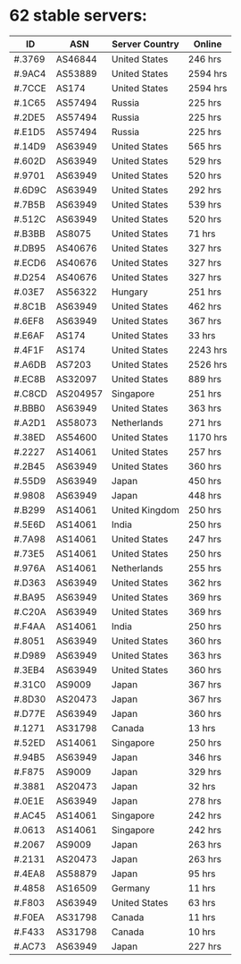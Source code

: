 # 62 stable servers:

| ID | ASN | Server Country | Online |
| ------ | ------ | ------ | ------ |
| #.3769 | AS46844 | United States | 246 hrs |
| #.9AC4 | AS53889 | United States | 2594 hrs |
| #.7CCE | AS174 | United States | 2594 hrs |
| #.1C65 | AS57494 | Russia | 225 hrs |
| #.2DE5 | AS57494 | Russia | 225 hrs |
| #.E1D5 | AS57494 | Russia | 225 hrs |
| #.14D9 | AS63949 | United States | 565 hrs |
| #.602D | AS63949 | United States | 529 hrs |
| #.9701 | AS63949 | United States | 520 hrs |
| #.6D9C | AS63949 | United States | 292 hrs |
| #.7B5B | AS63949 | United States | 539 hrs |
| #.512C | AS63949 | United States | 520 hrs |
| #.B3BB | AS8075 | United States | 71 hrs |
| #.DB95 | AS40676 | United States | 327 hrs |
| #.ECD6 | AS40676 | United States | 327 hrs |
| #.D254 | AS40676 | United States | 327 hrs |
| #.03E7 | AS56322 | Hungary | 251 hrs |
| #.8C1B | AS63949 | United States | 462 hrs |
| #.6EF8 | AS63949 | United States | 367 hrs |
| #.E6AF | AS174 | United States | 33 hrs |
| #.4F1F | AS174 | United States | 2243 hrs |
| #.A6DB | AS7203 | United States | 2526 hrs |
| #.EC8B | AS32097 | United States | 889 hrs |
| #.C8CD | AS204957 | Singapore | 251 hrs |
| #.BBB0 | AS63949 | United States | 363 hrs |
| #.A2D1 | AS58073 | Netherlands | 271 hrs |
| #.38ED | AS54600 | United States | 1170 hrs |
| #.2227 | AS14061 | United States | 257 hrs |
| #.2B45 | AS63949 | United States | 360 hrs |
| #.55D9 | AS63949 | Japan | 450 hrs |
| #.9808 | AS63949 | Japan | 448 hrs |
| #.B299 | AS14061 | United Kingdom | 250 hrs |
| #.5E6D | AS14061 | India | 250 hrs |
| #.7A98 | AS14061 | United States | 247 hrs |
| #.73E5 | AS14061 | United States | 250 hrs |
| #.976A | AS14061 | Netherlands | 255 hrs |
| #.D363 | AS63949 | United States | 362 hrs |
| #.BA95 | AS63949 | United States | 369 hrs |
| #.C20A | AS63949 | United States | 369 hrs |
| #.F4AA | AS14061 | India | 250 hrs |
| #.8051 | AS63949 | United States | 360 hrs |
| #.D989 | AS63949 | United States | 363 hrs |
| #.3EB4 | AS63949 | United States | 360 hrs |
| #.31C0 | AS9009 | Japan | 367 hrs |
| #.8D30 | AS20473 | Japan | 367 hrs |
| #.D77E | AS63949 | Japan | 360 hrs |
| #.1271 | AS31798 | Canada | 13 hrs |
| #.52ED | AS14061 | Singapore | 250 hrs |
| #.94B5 | AS63949 | Japan | 346 hrs |
| #.F875 | AS9009 | Japan | 329 hrs |
| #.3881 | AS20473 | Japan | 32 hrs |
| #.0E1E | AS63949 | Japan | 278 hrs |
| #.AC45 | AS14061 | Singapore | 242 hrs |
| #.0613 | AS14061 | Singapore | 242 hrs |
| #.2067 | AS9009 | Japan | 263 hrs |
| #.2131 | AS20473 | Japan | 263 hrs |
| #.4EA8 | AS58879 | Japan | 95 hrs |
| #.4858 | AS16509 | Germany | 11 hrs |
| #.F803 | AS63949 | United States | 63 hrs |
| #.F0EA | AS31798 | Canada | 11 hrs |
| #.F433 | AS31798 | Canada | 10 hrs |
| #.AC73 | AS63949 | Japan | 227 hrs |

